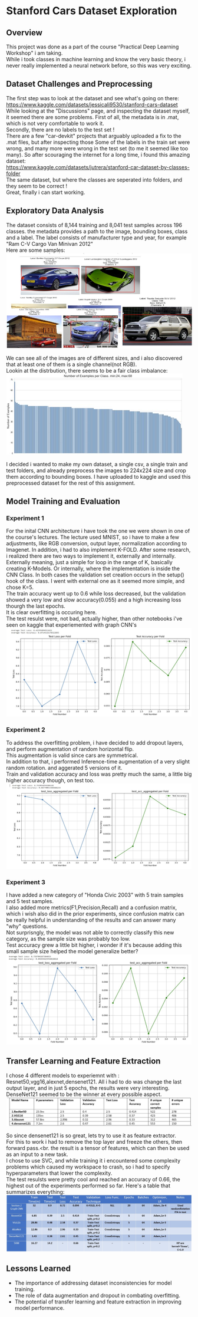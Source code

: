 # Stanford Cars Dataset Exploration

## Overview
This project was done as a part of the course "Practical Deep Learning Workshop" i am taking.<br>
While i took classes in machine learning and know the very basic theory, i never really implemented a neural network before, so this was very exciting.<br>

## Dataset Challenges and Preprocessing
The first step was to look at the dataset and see what's going on there:<br>
https://www.kaggle.com/datasets/jessicali9530/stanford-cars-dataset<br>
While looking at the "Discussions" page, and inspecting the dataset myself, it seemed there are some problems.
First of all, the metadata is in .mat, which is not very comfortable to work it.<br>
Secondly, there are no labels to the test set !<br>
There are a few "car-devkit" projects that arguably uploaded a fix to the .mat files, but after inspecting those
Some of the labels in the train set were wrong, and many more were wrong in the test set (to me it seemed like too many).
So after scouraging the internet for a long time, i found this amazing dataset:<br>
https://www.kaggle.com/datasets/jutrera/stanford-car-dataset-by-classes-folder<br>
The same dataset, but where the classes are seperated into folders, and they seem to be correct !<br>
Great, finally i can start working.


## Exploratory Data Analysis
The dataset consists of 8,144 training and 8,041 test samples across 196 classes.
the metadata provides a path to the image, bounding boxes, class and a label.
The label consists of manufacturer type and year, for example "Ram C-V Cargo Van Minivan 2012"
<br>Here are some samples:<br>
![sample_examples](images/sample_examples.jpg "sample_examples")<br>

We can see all of the images are of different sizes, and i also discovered that at least one of them is a single channel(not RGB).
<br>Lookin at the distrbution, there seems to be a fair class imbalance:<br>
![class_imbalance](images/class_imbalance.jpg "class_imbalance")<br>

I decided i wanted to make my own dataset, a single csv, a single train and test folders, and already preprocess the images
to 224x224 size and crop them according to bounding boxes.
I have uploaded to kaggle and used this preprocessed dataset for the rest of this assignment.

## Model Training and Evaluation
### Experiment 1
For the inital CNN architecture i have took the one we were shown in one of the course's lectures.
The lecture used MNIST, so i have to make a few adjustments, like RGB conversion, output layer, normalization according to Imagenet.
In addition, i had to also implement K-FOLD.
After some research, i realized there are two ways to implement it, externally and internally.
Externally meaning, just a simple for loop in the range of K, basically creating K-Models.
Or internally, where the implementation is inside the CNN Class.
In both cases the validation set creation occurs in the setup() hook of the class.
I went with external one as it seemed more simple, and chose K=5.<br>
The train accuracy went up to 0.6 while loss decreased, but the validation showed a very low and slow accuracy(0.055) and a high increasing loss thourgh the last epochs.<br>
It is clear overfitting is occuring here.<br>
The test resulst were, not bad, actually higher, than other notebooks i've seen on kaggle that experiemented with graph CNN's<br>
![ex1_result](images/ex1_result.jpg "ex1_result")<br>

### Experiment 2
To address the overfitting problem, i have decided to add dropout layers, and perform augmentation of random horizontal flip.<br>
This augmentation is valid since cars are symmetrical.<br>
In addition to that, i performed Inference-time augmentation of a very slight random rotation. and aggerated 5 versions of it.<br>
Train and validation accuracy and loss was pretty much the same, a little big higher accuracy though, on test too.<br>
![ex2_result](images/ex2_result.jpg "ex2_result")<br>
### Experiment 3
I have added a new category of "Honda Civic 2003" with 5 train samples and 5 test samples.<br>
I also added more metrics(F1,Precision,Recall) and a confusion matrix, which i wish also did in the prior experiments, since confusion matrix can be really helpful in understanding of the results and can answer many "why" questions.<br>
Not surprisngly, the model was not able to correctly classify this new category, as the sample size was probably too low.<br>
Test accuracy grew a little bit higher, i wonder if it's because adding this small sample size helped the model generalize better?
![ex3_result](images/ex3_result.jpg "ex3_result")<br>
## Transfer Learning and Feature Extraction
I chose 4 different models to experiemnt with : Resnet50,vgg16,alexnet,densenet121.
All i had to do was change the last output layer, and in just 5 epochs, the results were very interesting.<br>
DenseNet121 seemed to be the winner at every possible aspect.<br>
![trans_result](images/trans_result.jpg "trans_result")<br>

So since densenet121 is so great, lets try to use it as feature extractor.<br>
For this to work i had to remove the top layer and freeze the others, then forward pass.<br.
the result is a tensor of features, which can then be used as an input to a new task.<br>
I chose to use SVC, and while training it i encountered some complexity problems which caused my workspace to crash, so i had to specify hyperparameters that lower the complexity.<br>
The test resulsts were pretty cool and reached an accuracy of 0.66, the highest out of the experiments performed so far.
Here's a table that summarizes everything:
![sum_result](images/sum_result.jpg "sum_result")<br>


## Lessons Learned
- The importance of addressing dataset inconsistencies for model training.
- The role of data augmentation and dropout in combating overfitting.
- The potential of transfer learning and feature extraction in improving model performance.
